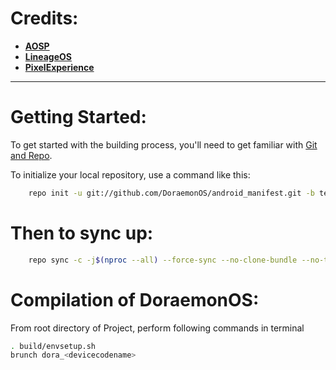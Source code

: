 Credits:
=======
 * [**AOSP**](https://android.googlesource.com)
 * [**LineageOS**](https://github.com/LineageOS)
 * [**PixelExperience**](https://github.com/PixelExperience)

-----------------------------------------------------------------------------

Getting Started:
==============

To get started with the building process, you'll need to get familiar with [Git and Repo](http://source.android.com/source/using-repo.html).

To initialize your local repository, use a command like this:

```bash
    repo init -u git://github.com/DoraemonOS/android_manifest.git -b ten 
```

Then to sync up:
================

```bash
    repo sync -c -j$(nproc --all) --force-sync --no-clone-bundle --no-tags
```

Compilation of DoraemonOS:
====================

From root directory of Project, perform following commands in terminal


```bash
. build/envsetup.sh
brunch dora_<devicecodename>
```